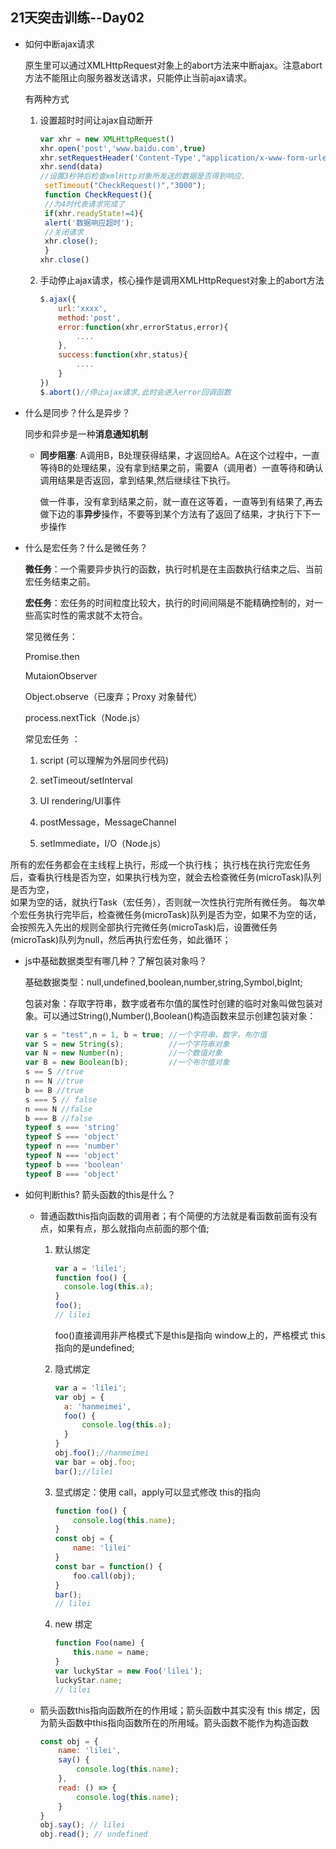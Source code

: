 ## 21天突击训练--Day02

- 如何中断ajax请求

  原生里可以通过XMLHttpRequest对象上的abort方法来中断ajax。注意abort方法不能阻止向服务器发送请求，只能停止当前ajax请求。

  有两种方式

  1. 设置超时时间让ajax自动断开

     ```js
     var xhr = new XMLHttpRequest()
     xhr.open('post','www.baidu.com',true)
     xhr.setRequestHeader('Content-Type',"application/x-www-form-urlencoded"); 
     xhr.send(data)
     //设置3秒钟后检查xmlHttp对象所发送的数据是否得到响应.
      setTimeout("CheckRequest()","3000");
      function CheckRequest(){
      //为4时代表请求完成了
      if(xhr.readyState!=4){
      alert('数据响应超时');
      //关闭请求
      xhr.close();
      }
     xhr.close()
     ```

  2. 手动停止ajax请求，核心操作是调用XMLHttpRequest对象上的abort方法

     ```js
     $.ajax({
         url:'xxxx',
         method:'post',
         error:function(xhr,errorStatus,error){
             ....
         },
         success:function(xhr,status){
             ....
         }
     })
     $.abort()//停止ajax请求,此时会进入error回调函数
     ```

- 什么是同步？什么是异步？

  同步和异步是一种**消息通知机制**

  - **同步阻塞**: A调用B，B处理获得结果，才返回给A。A在这个过程中，一直等待B的处理结果，没有拿到结果之前，需要A（调用者）一直等待和确认调用结果是否返回，拿到结果,然后继续往下执行。

      做一件事，没有拿到结果之前，就一直在这等着，一直等到有结果了,再去做下边的事**异步**操作，不要等到某个方法有了返回了结果，才执行下下一步操作

- 什么是宏任务？什么是微任务？

   **微任务**：一个需要异步执行的函数，执行时机是在主函数执行结束之后、当前宏任务结束之前。

   **宏任务**：宏任务的时间粒度比较大，执行的时间间隔是不能精确控制的，对一些高实时性的需求就不太符合。

   常见微任务：

  Promise.then

  MutaionObserver

  Object.observe（已废弃；Proxy 对象替代）

  process.nextTick（Node.js）

    常见宏任务 ：

  1. script (可以理解为外层同步代码)

  2. setTimeout/setInterval

  3. UI rendering/UI事件

  4. postMessage，MessageChannel

  5. setImmediate，I/O（Node.js）

所有的宏任务都会在主线程上执行，形成一个执行栈；
执行栈在执行完宏任务后，查看执行栈是否为空，如果执行栈为空，就会去检查微任务(microTask)队列是否为空，<br>如果为空的话，就执行Task（宏任务），否则就一次性执行完所有微任务。
每次单个宏任务执行完毕后，检查微任务(microTask)队列是否为空，如果不为空的话，<br>会按照先入先出的规则全部执行完微任务(microTask)后，设置微任务(microTask)队列为null，然后再执行宏任务，如此循环；

- js中基础数据类型有哪几种？了解包装对象吗？

  基础数据类型：null,undefined,boolean,number,string,Symbol,bigInt;

  包装对象：存取字符串，数字或者布尔值的属性时创建的临时对象叫做包装对象。可以通过String(),Number(),Boolean()构造函数来显示创建包装对象：

  ```js
  var s = "test",n = 1, b = true; //一个字符串，数字，布尔值
  var S = new String(s);          //一个字符串对象
  var N = new Number(n);          //一个数值对象
  var B = new Boolean(b);         //一个布尔值对象
  s == S //true  
  n == N //true
  b == B //true
  s === S // false
  n === N //false
  b === B //false
  typeof s === 'string'
  typeof S === 'object'
  typeof n === 'number'
  typeof N === 'object'
  typeof b === 'boolean'
  typeof B === 'object'
  ```

  

- 如何判断this? 箭头函数的this是什么？

  - 普通函数this指向函数的调用者；有个简便的方法就是看函数前面有没有点，如果有点，那么就指向点前面的那个值;

    1. 默认绑定

       ```js
       var a = 'lilei';
       function foo() {
         console.log(this.a);
       }
       foo();
       // lilei
       ```

       foo()直接调用非严格模式下是this是指向 window上的，严格模式 this 指向的是undefined;

    2. 隐式绑定

       ```js
       var a = 'lilei';
       var obj = {
         a: 'hanmeimei',
         foo() {
             console.log(this.a);
         }
       }
       obj.foo();//hanmeimei
       var bar = obj.foo; 
       bar();//lilei 
       
       ```

    3. 显式绑定：使用 call，apply可以显式修改 this的指向

       ```js
       function foo() {
           console.log(this.name);
       }
       const obj = {
           name: 'lilei'
       }
       const bar = function() {
           foo.call(obj);
       }
       bar();
       // lilei
       ```

    4. new 绑定

       ```js
       function Foo(name) {
           this.name = name;
       }
       var luckyStar = new Foo('lilei');
       luckyStar.name; 
       // lilei
       ```

  - 箭头函数this指向函数所在的作用域；箭头函数中其实没有 this 绑定，因为箭头函数中this指向函数所在的所用域。箭头函数不能作为构造函数

    ```js
    const obj = {
        name: 'lilei',
        say() {
            console.log(this.name);
        },
        read: () => {
            console.log(this.name);
        }
    }
    obj.say(); // lilei
    obj.read(); // undefined
    ```

    

    